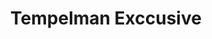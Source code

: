 ---
address: Korenstraat 132
title: Tempelman Exccusive
city: Apeldoorn
zip: 7311LP
country: Netherlands
lat: 52.214569
lng: 5.960176
phone: 055 5221351
email: info@tempelman-exclusive.nl
url: 
---